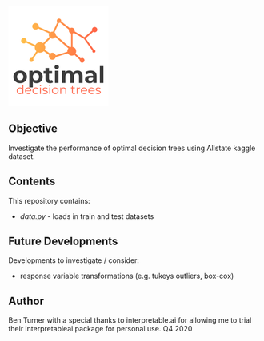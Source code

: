 ![optimal_decision_trees](img/odt.png)

## Objective

Investigate the performance of optimal decision trees using Allstate kaggle dataset.

## Contents
This repository contains:

- *data.py* - loads in train and test datasets

## Future Developments
Developments to investigate / consider:

- response variable transformations (e.g. tukeys outliers, box-cox)

## Author
Ben Turner with a special thanks to interpretable.ai for allowing me to trial their interpretableai package for personal use.
Q4 2020